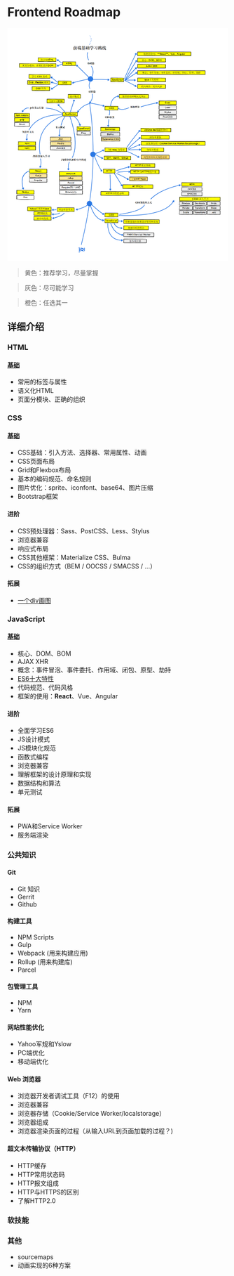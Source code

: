 # Frontend Roadmap
![roadmap](./img/roadmap-2.png)

> 黄色：推荐学习，尽量掌握

> 灰色：尽可能学习

> 橙色：任选其一

## 详细介绍

### HTML

#### [ 基础](curated-tutorial/basic-html.md)

+ 常用的标签与属性
+ 语义化HTML
+ 页面分模块、正确的组织

### CSS

#### [基础](curated-tutorial/basic-css.md)

+ CSS基础：引入方法、选择器、常用属性、动画
+ CSS页面布局
+ Grid和Flexbox布局
+ 基本的编码规范、命名规则
+ 图片优化：sprite、iconfont、base64、图片压缩
+ Bootstrap框架

#### 进阶

+ CSS预处理器：Sass、PostCSS、Less、Stylus
+ 浏览器兼容
+ 响应式布局
+ CSS其他框架：Materialize CSS、Bulma
+ CSS的组织方式（BEM / OOCSS / SMACSS / ...）

#### 拓展

+ [一个div画图](https://a.singlediv.com/)

### JavaScript

#### [基础](curated-tutorial/basic-javascript.md)

+ 核心、DOM、BOM
+ AJAX XHR
+ 概念：事件冒泡、事件委托、作用域、闭包、原型、劫持
+ [ES6十大特性](http://www.alloyteam.com/2016/03/es6-front-end-developers-will-have-to-know-the-top-ten-properties/)
+ 代码规范、代码风格
+ 框架的使用：**React**、Vue、Angular

#### 进阶

+ 全面学习ES6
+ JS设计模式
+ JS模块化规范
+ 函数式编程
+ 浏览器兼容
+ 理解框架的设计原理和实现
+ 数据结构和算法
+ 单元测试

#### 拓展

+ PWA和Service Worker
+ 服务端渲染

### 公共知识

#### Git

+ Git 知识
+ Gerrit
+ Github

#### 构建工具

+ NPM Scripts
+ Gulp
+ Webpack (用来构建应用)
+ Rollup (用来构建库)
+ Parcel
    
#### 包管理工具

+ NPM
+ Yarn
    
#### 网站性能优化

+ Yahoo军规和Yslow
+ PC端优化
+ 移动端优化

#### Web 浏览器

+ 浏览器开发者调试工具（F12）的使用
+ 浏览器兼容
+ 浏览器存储（Cookie/Service Worker/localstorage）
+ 浏览器组成
+ 浏览器渲染页面的过程（从输入URL到页面加载的过程？)
    
#### 超文本传输协议（HTTP）

+ HTTP缓存
+ HTTP常用状态码
+ HTTP报文组成
+ HTTP与HTTPS的区别
+ 了解HTTP2.0

### 软技能

### 其他

+ sourcemaps
+ 动画实现的6种方案

